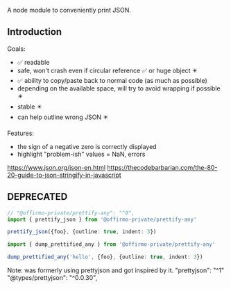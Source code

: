 A node module to conveniently print JSON.


## Introduction

Goals:
* ✅ readable
* safe, won't crash even if circular reference ✅ or huge object ✴️
* ✅ ability to copy/paste back to normal code (as much as possible)
* depending on the available space, will try to avoid wrapping if possible ✴️
* stable ✴️
* can help outline wrong JSON ✴️

Features:
- the sign of a negative zero is correctly displayed
- highlight "problem-ish" values = NaN, errors



https://www.json.org/json-en.html
https://thecodebarbarian.com/the-80-20-guide-to-json-stringify-in-javascript



## DEPRECATED

```ts
// "@offirmo-private/prettify-any": "^0",
import { prettify_json } from '@offirmo-private/prettify-any'

prettify_json({foo}, {outline: true, indent: 3})

import { dump_prettified_any } from '@offirmo-private/prettify-any'

dump_prettified_any('hello', {foo}, {outline: true, indent: 3})

```


Note: was formerly using prettyjson and got inspired by it.
"prettyjson": "^1"
"@types/prettyjson": "^0.0.30",
